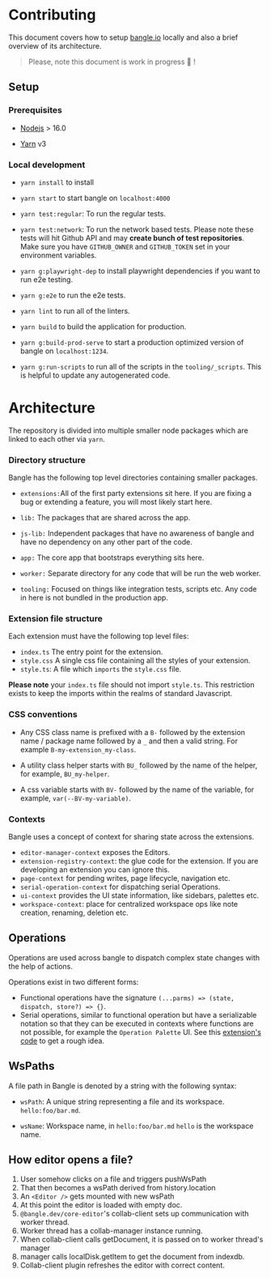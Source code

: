 # Contributing

This document covers how to setup [bangle.io](http://bangle.io) locally and also a brief overview of its architecture.

> Please, note this document is work in progress :nail_care: !

## Setup

### Prerequisites

- [Nodejs](https://nodejs.org/en/download/) > 16.0

- [Yarn](https://yarnpkg.com/) v3

### Local development

- `yarn install` to install

- `yarn start` to start bangle on `localhost:4000`

- `yarn test:regular`: To run the regular tests.

- `yarn test:network`: To run the network based tests. Please note these tests will hit Github API and may **create bunch of test repositories**. Make sure you have `GITHUB_OWNER` and `GITHUB_TOKEN` set in your environment variables.

- `yarn g:playwright-dep` to install playwright dependencies if you want to run e2e testing.

- `yarn g:e2e` to run the e2e tests.

- `yarn lint` to run all of the linters.

- `yarn build` to build the application for production.

- `yarn g:build-prod-serve` to start a production optimized version of bangle on `localhost:1234`.

- `yarn g:run-scripts` to run all of the scripts in the `tooling/_scripts`. This is helpful to update any autogenerated code.


# Architecture

The repository is divided into multiple smaller node packages which are linked to each other via `yarn`.

### Directory structure

Bangle has the following top level directories containing smaller packages.

- `extensions:`All of the first party extensions sit here. If you are fixing a bug or extending a feature, you will most likely start here.

- `lib:` The packages that are shared across the app.

- `js-lib:` Independent packages that have no awareness of bangle and have no dependency on any other part of the code.

- `app:` The core app that bootstraps everything sits here.

- `worker:` Separate directory for any code that will be run the web worker.

- `tooling:` Focused on things like integration tests, scripts etc. Any code in here is not bundled in the production app.

### Extension file structure

Each extension must have the following top level files:

- `index.ts` The entry point for the extension.
- `style.css` A single css file containing all the styles of your extension.
- `style.ts`: A file which `imports` the `style.css` file.

**Please note** your `index.ts` file should not import `style.ts`. This restriction exists to keep the imports within the realms of standard Javascript.

### CSS conventions

- Any CSS class name is prefixed with a `B-` followed by the extension name / package name followed by a `_` and then a valid string. For example `B-my-extension_my-class`. 

- A utility class helper starts with `BU_` followed by the name of the helper, for example, `BU_my-helper`.

- A css variable starts with `BV-` followed by the name of the variable, for example, `var(--BV-my-variable)`.

### Contexts

Bangle uses a concept of context for sharing state across the extensions.

- `editor-manager-context` exposes the Editors.
- `extension-registry-context`: the glue code for the extension. If you are developing an extension you can ignore this.
- `page-context` for pending writes, page lifecycle, navigation etc.
- `serial-operation-context` for dispatching serial Operations.
- `ui-context` provides the UI state information, like sidebars, palettes etc.
- `workspace-context`: place for centralized workspace ops like note creation, renaming, deletion etc.

## Operations

Operations are used across bangle to dispatch complex state changes with the help of actions.

Operations exist in two different forms:

- Functional operations have the signature `(...parms) => (state, dispatch, store?) => {}`. 
- Serial operations, similar to functional operation but have a serializable notation so that they can be executed in contexts where functions are not possible, for example the `Operation Palette` UI. See this [extension's code](https://github.com/bangle-io/bangle-io/blob/dev/extensions/core-actions/index.ts) to get a rough idea.


## WsPaths

A file path in Bangle is denoted by a string with the following syntax:

- `wsPath`: A unique string representing a file and its workspace. `hello:foo/bar.md`.

- `wsName`: Workspace name, in `hello:foo/bar.md` `hello` is the workspace name.

## How editor opens a file?

1. User somehow clicks on a file and triggers pushWsPath
2. That then becomes a wsPath derived from history.location
3. An `<Editor />` gets mounted with new wsPath
4. At this point the editor is loaded with empty doc.
5. `@bangle.dev/core-editor`'s collab-client sets up communication with worker thread.
6. Worker thread has a collab-manager instance running.
7. When collab-client calls getDocument, it is passed on to worker thread's manager
8. manager calls localDisk.getItem to get the document from indexdb.
9. Collab-client plugin refreshes the editor with correct content.